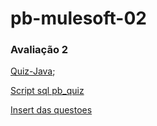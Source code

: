 # pb-mulesoft-02

### Avaliação 2

[Quiz-Java](https://github.com/iagohenrique2009/pb-mulesoft-02/tree/main/QuizProva);

[Script sql pb_quiz](https://github.com/iagohenrique2009/pb-mulesoft-02/tree/main/Script%20sql)

[Insert das questoes](https://github.com/iagohenrique2009/pb-mulesoft-02/tree/main/Insert%20das%20questoes)
